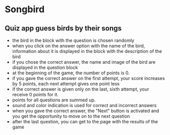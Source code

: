 # Songbird

## Quiz app guess birds by their songs

* the bird in the block with the question is chosen randomly
* when you click on the answer option with the name of the bird, information about it is displayed in the block with the description of the bird
* if you chose the correct answer, the name and image of the bird are displayed in the question block
* at the beginning of the game, the number of points is 0.
* if you gave the correct answer on the first attempt, your score increases by 5 points, each next attempt gives one point less
* if the correct answer is given only on the last, sixth attempt, your receive 0 points for it.
* points for all questions are summed up.
* sound and color indication is used for correct and incorrect answers
* when you gave the correct answer, the "Next" button is activated and you get the opportunity to move on to the next question
* after the last question, you can get to the page with the results of the game